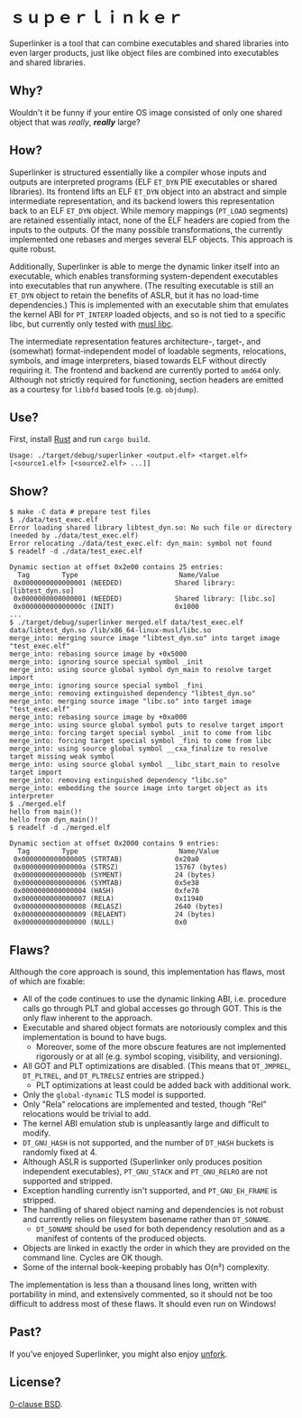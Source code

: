 # ｓｕｐｅｒｌｉｎｋｅｒ

Superlinker is a tool that can combine executables and shared libraries into even larger products, just like object files are combined into executables and shared libraries.

## Why?

Wouldn't it be funny if your entire OS image consisted of only one shared object that was *really*, ***really*** large?

## How?

Superlinker is structured essentially like a compiler whose inputs and outputs are interpreted programs (ELF `ET_DYN` PIE executables or shared libraries). Its frontend lifts an ELF `ET_DYN` object into an abstract and simple intermediate representation, and its backend lowers this representation back to an ELF `ET_DYN` object. While memory mappings (`PT_LOAD` segments) are retained essentially intact, none of the ELF headers are copied from the inputs to the outputs. Of the many possible transformations, the currently implemented one rebases and merges several ELF objects. This approach is quite robust.

Additionally, Superlinker is able to merge the dynamic linker itself into an executable, which enables transforming system-dependent executables into executables that run anywhere. (The resulting executable is still an `ET_DYN` object to retain the benefits of ASLR, but it has no load-time dependencies.) This is implemented with an executable shim that emulates the kernel ABI for `PT_INTERP` loaded objects, and so is not tied to a specific libc, but currently only tested with [musl libc][].

The intermediate representation features architecture-, target-, and (somewhat) format-independent model of loadable segments, relocations, symbols, and image interpreters, biased towards ELF without directly requiring it. The frontend and backend are currently ported to `amd64` only. Although not strictly required for functioning, section headers are emitted as a courtesy for `libbfd` based tools (e.g. `objdump`).

[musl libc]: https://musl-libc.org

## Use?

First, install [Rust][] and run `cargo build`.

```
Usage: ./target/debug/superlinker <output.elf> <target.elf> [<source1.elf> [<source2.elf> ...]]
```

[rust]: https://rust-lang.org/

## Show?

```
$ make -C data # prepare test files
$ ./data/test_exec.elf
Error loading shared library libtest_dyn.so: No such file or directory (needed by ./data/test_exec.elf)
Error relocating ./data/test_exec.elf: dyn_main: symbol not found
$ readelf -d ./data/test_exec.elf

Dynamic section at offset 0x2e00 contains 25 entries:
  Tag        Type                         Name/Value
 0x0000000000000001 (NEEDED)             Shared library: [libtest_dyn.so]
 0x0000000000000001 (NEEDED)             Shared library: [libc.so]
 0x000000000000000c (INIT)               0x1000
...
$ ./target/debug/superlinker merged.elf data/test_exec.elf data/libtest_dyn.so /lib/x86_64-linux-musl/libc.so
merge_into: merging source image "libtest_dyn.so" into target image "test_exec.elf"
merge_into: rebasing source image by +0x5000
merge_into: ignoring source special symbol _init
merge_into: using source global symbol dyn_main to resolve target import
merge_into: ignoring source special symbol _fini
merge_into: removing extinguished dependency "libtest_dyn.so"
merge_into: merging source image "libc.so" into target image "test_exec.elf"
merge_into: rebasing source image by +0xa000
merge_into: using source global symbol puts to resolve target import
merge_into: forcing target special symbol _init to come from libc
merge_into: forcing target special symbol _fini to come from libc
merge_into: using source global symbol __cxa_finalize to resolve target missing weak symbol
merge_into: using source global symbol __libc_start_main to resolve target import
merge_into: removing extinguished dependency "libc.so"
merge_into: embedding the source image into target object as its interpreter
$ ./merged.elf
hello from main()!
hello from dyn_main()!
$ readelf -d ./merged.elf

Dynamic section at offset 0x2000 contains 9 entries:
  Tag        Type                         Name/Value
 0x0000000000000005 (STRTAB)             0x20a0
 0x000000000000000a (STRSZ)              15767 (bytes)
 0x000000000000000b (SYMENT)             24 (bytes)
 0x0000000000000006 (SYMTAB)             0x5e38
 0x0000000000000004 (HASH)               0xfe70
 0x0000000000000007 (RELA)               0x11940
 0x0000000000000008 (RELASZ)             2640 (bytes)
 0x0000000000000009 (RELAENT)            24 (bytes)
 0x0000000000000000 (NULL)               0x0
```

## Flaws?

Although the core approach is sound, this implementation has flaws, most of which are fixable:

- All of the code continues to use the dynamic linking ABI, i.e. procedure calls go through PLT and global accesses go through GOT. This is the only flaw inherent to the approach.
- Executable and shared object formats are notoriously complex and this implementation is bound to have bugs.
    - Moreover, some of the more obscure features are not implemented rigorously or at all (e.g. symbol scoping, visibility, and versioning).
- All GOT and PLT optimizations are disabled. (This means that `DT_JMPREL`, `DT_PLTREL`, and `DT_PLTRELSZ` entries are stripped.)
    - PLT optimizations at least could be added back with additional work.
- Only the `global-dynamic` TLS model is supported.
- Only "Rela" relocations are implemented and tested, though "Rel" relocations would be trivial to add.
- The kernel ABI emulation stub is unpleasantly large and difficult to modify.
- `DT_GNU_HASH` is not supported, and the number of `DT_HASH` buckets is randomly fixed at 4.
- Although ASLR is supported (Superlinker only produces position independent executables), `PT_GNU_STACK` and `PT_GNU_RELRO` are not supported and stripped.
- Exception handling currently isn't supported, and `PT_GNU_EH_FRAME` is stripped.
- The handling of shared object naming and dependencies is not robust and currently relies on filesystem basename rather than `DT_SONAME`.
    - `DT_SONAME` should be used for both dependency resolution and as a manifest of contents of the produced objects.
- Objects are linked in exactly the order in which they are provided on the command line. Cycles are OK though.
- Some of the internal book-keeping probably has O(n²) complexity.

The implementation is less than a thousand lines long, written with portability in mind, and extensively commented, so it should not be too difficult to address most of these flaws. It should even run on Windows!

## Past?

If you've enjoyed Superlinker, you might also enjoy [unfork][].

[unfork]: https://github.com/whitequark/unfork

## License?

[0-clause BSD](LICENSE-0BSD.txt).
